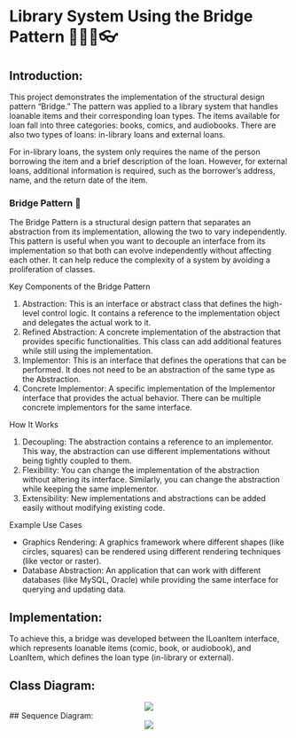 # Library System Using the Bridge Pattern 📕📗📘👓

## Introduction:
This project demonstrates the implementation of the structural design pattern “Bridge.” The pattern was applied to a library system that handles loanable items and their corresponding loan types. The items available for loan fall into three categories: books, comics, and audiobooks. There are also two types of loans: in-library loans and external loans.

For in-library loans, the system only requires the name of the person borrowing the item and a brief description of the loan. However, for external loans, additional information is required, such as the borrower’s address, name, and the return date of the item.

### Bridge Pattern 🌉
The Bridge Pattern is a structural design pattern that separates an abstraction from its implementation, allowing the two to vary independently. This pattern is useful when you want to decouple an interface from its implementation so that both can evolve independently without affecting each other. It can help reduce the complexity of a system by avoiding a proliferation of classes.

Key Components of the Bridge Pattern
1.	Abstraction: This is an interface or abstract class that defines the high-level control logic. It contains a reference to the implementation object and delegates the actual work to it.
2.	Refined Abstraction: A concrete implementation of the abstraction that provides specific functionalities. This class can add additional features while still using the implementation.
3.	Implementor: This is an interface that defines the operations that can be performed. It does not need to be an abstraction of the same type as the Abstraction.
4.	Concrete Implementor: A specific implementation of the Implementor interface that provides the actual behavior. There can be multiple concrete implementors for the same interface.

How It Works
1.	Decoupling: The abstraction contains a reference to an implementor. This way, the abstraction can use different implementations without being tightly coupled to them.
2.	Flexibility: You can change the implementation of the abstraction without altering its interface. Similarly, you can change the abstraction while keeping the same implementor.
3.	Extensibility: New implementations and abstractions can be added easily without modifying existing code.

Example Use Cases
*	Graphics Rendering: A graphics framework where different shapes (like circles, squares) can be rendered using different rendering techniques (like vector or raster).
*	Database Abstraction: An application that can work with different databases (like MySQL, Oracle) while providing the same interface for querying and updating data.

## Implementation: 
To achieve this, a bridge was developed between the ILoanItem interface, which represents loanable items (comic, book, or audiobook), and LoanItem, which defines the loan type (in-library or external).

## Class Diagram:
<div style="text-align:center"><img src="https://github.com/DussanFreire/Library/blob/main/Images/Diagrama%20de%20clases%20loan.png" /></div>
## Sequence Diagram:
<div style="text-align:center"><img src="https://github.com/DussanFreire/Library/blob/main/Images/sequence%20diagram%20bridge.png" /></div>
